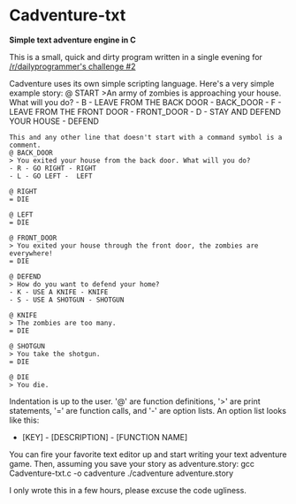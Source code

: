 # Cadventure-txt
**Simple text adventure engine in C**

This is a small, quick and dirty program written in a single evening for [/r/dailyprogrammer's challenge #2](http://www.reddit.com/r/dailyprogrammer/comments/pjbuj/intermediate_challenge_2/)

Cadventure uses its own simple scripting language. Here's a very simple example story:
    @ START
    >An army of zombies is approaching your house. What will you do?
    - B - LEAVE FROM THE BACK DOOR - BACK_DOOR
    - F - LEAVE FROM THE FRONT DOOR - FRONT_DOOR
    - D - STAY AND DEFEND YOUR HOUSE - DEFEND

    This and any other line that doesn't start with a command symbol is a comment.
    @ BACK_DOOR
    > You exited your house from the back door. What will you do?
    - R - GO RIGHT - RIGHT
    - L - GO LEFT -  LEFT

    @ RIGHT
    = DIE

    @ LEFT
    = DIE

    @ FRONT_DOOR
    > You exited your house through the front door, the zombies are everywhere!
    = DIE

    @ DEFEND
    > How do you want to defend your home?
    - K - USE A KNIFE - KNIFE
    - S - USE A SHOTGUN - SHOTGUN

    @ KNIFE
    > The zombies are too many.
    = DIE

    @ SHOTGUN
    > You take the shotgun.
    = DIE

    @ DIE
    > You die.

Indentation is up to the user. '@' are function definitions, '>' are print statements, '=' are function calls, and '-' are option lists. An option list looks like this:
- [KEY] - [DESCRIPTION] - [FUNCTION NAME]

You can fire your favorite text editor up and start writing your text adventure game. Then, assuming you save your story as adventure.story:
    gcc Cadventure-txt.c -o cadventure
    ./cadventure adventure.story

I only wrote this in a few hours, please excuse the code ugliness.
